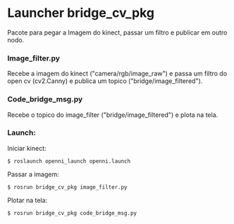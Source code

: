 # Launcher bridge_cv_pkg
Pacote para pegar a Imagem do kinect, passar um filtro e publicar em outro nodo.

### Image_filter.py

Recebe a imagem do kinect ("camera/rgb/image_raw") e passa um filtro do open cv (cv2.Canny) e publica um topico ("bridge/image_filtered").

### Code_bridge_msg.py 

Recebe o topico do image_filter ("bridge/image_filtered") e plota na tela.

### Launch:

Iniciar kinect:
```
$ roslaunch openni_launch openni.launch
```

Passar a imagem:
```
$ rosrun bridge_cv_pkg image_filter.py 
```

Plotar na tela:
```
$ rosrun bridge_cv_pkg code_bridge_msg.py
```
